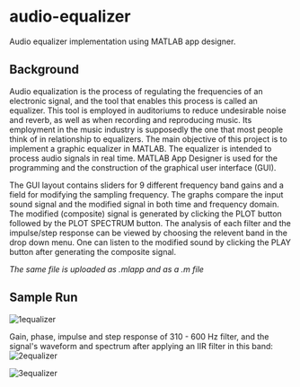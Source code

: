 # audio-equalizer
Audio equalizer implementation using MATLAB app designer.

## Background

Audio equalization is the process of regulating the frequencies of an electronic signal, and the tool that enables this process is called an equalizer. This tool
is employed in auditoriums to reduce undesirable noise and reverb, as well as when recording and reproducing music. Its employment in the music industry is supposedly the one that most people think of in relationship to equalizers.
The main objective of this project is to implement a graphic equalizer in MATLAB. The equalizer is intended to process audio signals in real time. MATLAB App Designer is used for the programming and the construction of the graphical user interface (GUI).

The GUI layout contains sliders for 9 different frequency band gains and a field for modifying the sampling frequency. The graphs compare the input sound signal and the modified signal in both time and frequency domain. The modified (composite) signal is generated by clicking the PLOT button followed by the PLOT SPECTRUM button. The analysis of each filter and the impulse/step response can be viewed by choosing the relevent band in the drop down menu. One can listen to the modified sound by clicking the PLAY button after generating the composite signal.

*The same file is uploaded as .mlapp and as a .m file*

## Sample Run

![1equalizer](https://user-images.githubusercontent.com/76884362/212910665-c724bb94-b0a5-4e13-b724-9d3ba3bbbf17.png)


Gain, phase, impulse and step response of 310 - 600 Hz filter, and the signal's waveform and spectrum after applying an IIR filter in this band:
![2equalizer](https://user-images.githubusercontent.com/76884362/212910686-4f7454c1-6bd0-4079-904d-454e1e6294ca.png)


![3equalizer](https://user-images.githubusercontent.com/76884362/212910695-11b133a8-7b00-4804-a604-4e93d8e910d6.png)
